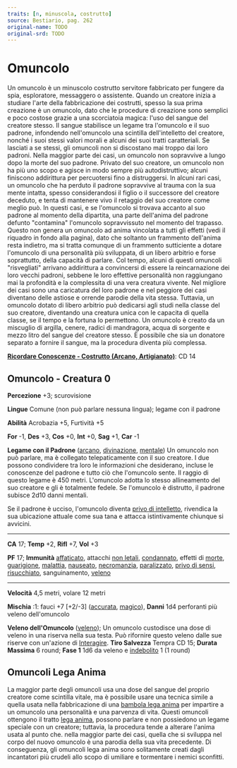 ```yaml
---
traits: [n, minuscola, costrutto]
source: Bestiario, pag. 262
original-name: TODO
original-srd: TODO
---
```


# Omuncolo

Un omuncolo è un minuscolo costrutto servitore fabbricato per fungere da spia,
esploratore, messaggero o assistente. Quando un creatore inizia a studiare
l'arte della fabbricazione dei costrutti, spesso la sua prima creazione è un
omuncolo, dato che le procedure di creazione sono semplici e poco costose grazie
a una scorciatoia magica: l'uso del sangue del creatore stesso. Il sangue
stabilisce un legame tra l'omuncolo e il suo padrone, infondendo nell'omuncolo
una scintilla dell'intelletto del creatore, nonché i suoi stessi valori morali e
alcuni dei suoi tratti caratteriali. Se lasciati a se stessi, gli omuncoli non
si discostano mai troppo dai loro padroni. Nella maggior parte dei casi, un
omuncolo non sopravvive a lungo dopo la morte del suo padrone. Privato del suo
creatore, un omuncolo non ha più uno scopo e agisce in modo sempre più
autodistruttivo; alcuni finiscono addirittura per percuotersi fino a
distruggersi. ln alcuni rari casi, un omuncolo che ha perduto il padrone
sopravvive al trauma con la sua mente intatta, spesso considerandosi il figlio o
il successore del creatore deceduto, e tenta di mantenere vivo il retaggio del
suo creatore come meglio può. In questi casi, e se l'omuncolo si trovava accanto
al suo padrone al momento della dipartita, una parte dell'anima del padrone
defunto "contamina" l'omuncolo sopravvissuto nel momento del trapasso. Questo
non genera un omuncolo ad anima vincolata a tutti gli effetti (vedi il riquadro
in fondo alla pagina), dato che soltanto un frammento dell'anima resta indietro,
ma si tratta comunque di un frammento sutticiente a dotare l'omuncolo di una
personalità più sviluppata, di un libero arbitrio e forse soprattutto, della
capacità di parlare. Col tempo, alcuni di questi omuncoli "risvegliati" arrivano
addirittura a convincersi di essere la reincarnazione dei loro vecchi padroni,
sebbene le loro effettive personalità non raggiungano mai la profondità e la
complessita di una vera creatura vivente. Nel migliore dei casi sono una
caricatura del loro padrone e nel peggiore dei casi diventano delle astiose e
orrende parodie della vita stessa. Tuttavia, un omuncolo dotato di libero
arbitrio può dedicarsi agli studi nella classe del suo creatore, diventando una
creatura unica con le capacita di quella classe, se il tempo e la fortuna lo
permettono. Un omuncolo è creato da un miscuglio di argilla, cenere, radici di
mandragora, acqua di sorgente e mezzo litro del sangue del creatore stesso. È
possibile che sia un donatore separato a fornire il sangue, ma la procedura
diventa più complessa.

**[Ricordare Conoscenze - Costrutto (Arcano, Artigianato)](/azioni/ricordare-conoscenze)**:
CD 14

## Omuncolo - Creatura 0

**Percezione** +3; scurovisione

**Lingue** Comune (non può parlare nessuna lingua); legame con il padrone

**Abilità** Acrobazia +5, Furtività +5

**For** -1, **Des** +3, **Cos** +0, **Int** +0, **Sag** +1, **Car** -1

**Legame con il Padrone** ([arcano](/tratti/arcano),
[divinazione](/tratti/divinazione), [mentale](/tratti/mentale)) Un omuncolo non
può parlare, ma è collegato telepaticamente con il suo creatore. I due possono
condividere tra loro le informazioni che desiderano, incluse le conoscenze del
padrone e tutto ciò che l'omuncolo sente. Il raggio di questo legame è 450
metri. L'omuncolo adotta lo stesso allineamento del suo creatore e gli è
totalmente fedele. Se l'omuncolo è distrutto, il padrone subisce 2d10 danni
mentali.

Se il padrone è ucciso, l'omuncolo diventa
[privo di intelletto](/tratti/privo-di-intelletto), rivendica la sua ubicazione
attuale come sua tana e attacca istintivamente chiunque si avvicini.

---

**CA** 17; **Temp** +2, **Rifl** +7, **Vol** +3

**PF** 17; **Immunità** [affaticato](/condizioni/affaticato), attacchi
[non letali](/tratti/non-letale), [condannato](/condizioni/condannato), effetti
di [morte](/tratti/morte), [guarigione](/tratti/guarigione),
[malattia](/tratti/malattia), [nauseato](/condizioni/nauseato),
[necromanzia](/tratti/necromanzia), [paralizzato](/condizioni/paralizzato),
[privo di sensi](/condizioni/privo-di-sensi),
[risucchiato](/condizioni/risucchiato), sanguinamento, [veleno](/tratti/veleno)

---

**Velocità** 4,5 metri, volare 12 metri

**Mischia** :1: fauci +7 \[+2/-3] ([accurata](/tratti/accurata),
[magico](/tratti/magico)), **Danni** 1d4 perforanti più veleno dell'omuncolo

**Veleno dell'Omuncolo** ([veleno](/tratti/veleno)); Un omuncolo custodisce una
dose di veleno in una riserva nella sua testa. Può rifornire questo veleno dalle
sue riserve con un'azione di [Interagire](/azioni/interagire). **Tiro Salvezza**
Tempra CD 15; **Durata Massima** 6 round; **Fase 1** 1d6 da veleno e
[indebolito](/condizioni/indebolito) 1 (1 round)

## **Omuncoli Lega Anima**

La maggior parte degli omuncoli usa una dose del sangue del proprio creatore
come scintilla vitale, ma è possibile usare una tecnica simile a quella usata
nella fabbricazione di una [bambola lega anima](/creature/bambola-lega-anima)
per impartire a un omuncolo una personalità e una parvenza di vita. Questi
omuncoli ottengono il tratto [lega anima](/tratti/lega-anima), possono parlare e
non possiedono un legame speciale con un creatore; tuttavia, la procedura tende
a alterare l'anima usata al punto che. nella maggior parte dei casi, quella che
si sviluppa nel corpo del nuovo omuncolo è una parodia della sua vita
precedente. Di conseguenza, gli omuncoli lega anima sono solitamente creati
dagli incantatori più crudeli allo scopo di umiliare e tormentare i nemici
sconfitti.
